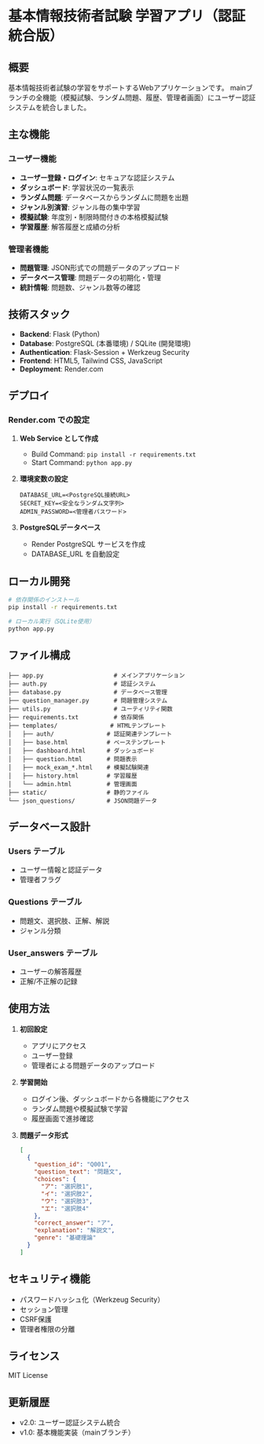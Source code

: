 # 基本情報技術者試験 学習アプリ（認証統合版）

## 概要

基本情報技術者試験の学習をサポートするWebアプリケーションです。
mainブランチの全機能（模擬試験、ランダム問題、履歴、管理者画面）にユーザー認証システムを統合しました。

## 主な機能

### ユーザー機能
- **ユーザー登録・ログイン**: セキュアな認証システム
- **ダッシュボード**: 学習状況の一覧表示
- **ランダム問題**: データベースからランダムに問題を出題
- **ジャンル別演習**: ジャンル毎の集中学習
- **模擬試験**: 年度別・制限時間付きの本格模擬試験
- **学習履歴**: 解答履歴と成績の分析

### 管理者機能
- **問題管理**: JSON形式での問題データのアップロード
- **データベース管理**: 問題データの初期化・管理
- **統計情報**: 問題数、ジャンル数等の確認

## 技術スタック

- **Backend**: Flask (Python)
- **Database**: PostgreSQL (本番環境) / SQLite (開発環境)
- **Authentication**: Flask-Session + Werkzeug Security
- **Frontend**: HTML5, Tailwind CSS, JavaScript
- **Deployment**: Render.com

## デプロイ

### Render.com での設定

1. **Web Service として作成**
   - Build Command: `pip install -r requirements.txt`
   - Start Command: `python app.py`

2. **環境変数の設定**
   ```
   DATABASE_URL=<PostgreSQL接続URL>
   SECRET_KEY=<安全なランダム文字列>
   ADMIN_PASSWORD=<管理者パスワード>
   ```

3. **PostgreSQLデータベース**
   - Render PostgreSQL サービスを作成
   - DATABASE_URL を自動設定

## ローカル開発

```bash
# 依存関係のインストール
pip install -r requirements.txt

# ローカル実行（SQLite使用）
python app.py
```

## ファイル構成

```
├── app.py                    # メインアプリケーション
├── auth.py                   # 認証システム
├── database.py               # データベース管理
├── question_manager.py       # 問題管理システム
├── utils.py                  # ユーティリティ関数
├── requirements.txt          # 依存関係
├── templates/               # HTMLテンプレート
│   ├── auth/               # 認証関連テンプレート
│   ├── base.html           # ベーステンプレート
│   ├── dashboard.html      # ダッシュボード
│   ├── question.html       # 問題表示
│   ├── mock_exam_*.html    # 模擬試験関連
│   ├── history.html        # 学習履歴
│   └── admin.html          # 管理画面
├── static/                 # 静的ファイル
└── json_questions/         # JSON問題データ
```

## データベース設計

### Users テーブル
- ユーザー情報と認証データ
- 管理者フラグ

### Questions テーブル
- 問題文、選択肢、正解、解説
- ジャンル分類

### User_answers テーブル
- ユーザーの解答履歴
- 正解/不正解の記録

## 使用方法

1. **初回設定**
   - アプリにアクセス
   - ユーザー登録
   - 管理者による問題データのアップロード

2. **学習開始**
   - ログイン後、ダッシュボードから各機能にアクセス
   - ランダム問題や模擬試験で学習
   - 履歴画面で進捗確認

3. **問題データ形式**
   ```json
   [
     {
       "question_id": "Q001",
       "question_text": "問題文",
       "choices": {
         "ア": "選択肢1",
         "イ": "選択肢2",
         "ウ": "選択肢3",
         "エ": "選択肢4"
       },
       "correct_answer": "ア",
       "explanation": "解説文",
       "genre": "基礎理論"
     }
   ]
   ```

## セキュリティ機能

- パスワードハッシュ化（Werkzeug Security）
- セッション管理
- CSRF保護
- 管理者権限の分離

## ライセンス

MIT License

## 更新履歴

- v2.0: ユーザー認証システム統合
- v1.0: 基本機能実装（mainブランチ）